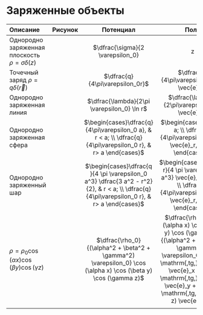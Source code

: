 # Заряженные объекты

| Описание                                                     | Рисунок |                          Потенциал                           |                             Поле                             |              Энергия поля               |
| :----------------------------------------------------------- | :-----: | :----------------------------------------------------------: | :----------------------------------------------------------: | :-------------------------------------: |
| Однородно заряженная плоскость $\rho = \sigma \delta(z)$     |         |            $\dfrac{\sigma}{2 \varepsilon_0} |z|$             |     $\dfrac{\sigma}{2\varepsilon_0} \mathrm{\,sign\,} z$     |                $\infty$                 |
| Точечный заряд $\rho = q \delta (\vec{r})$                   |         |               $\dfrac{q}{4\pi\varepsilon_0r}$                |         $\dfrac{q}{4\pi\varepsilon_0r^2} \vec{e}_r$          |                $\infty$                 |
| Однородно заряженная линия                                   |         |         $\dfrac{\lambda}{2\pi \varepsilon_0} \ln r$          |       $\dfrac{\lambda}{2\pi\varepsilon_0 r} \vec{e}_r$       |                $\infty$                 |
| Однородно заряженная сфера                                   |         | $\begin{cases}\dfrac{q}{4\pi\varepsilon_0 a}, & r < a; \\ \dfrac{q}{4\pi\varepsilon_0 r}, & r> a \end{cases}$ | $\begin{cases}0, & r < a; \\ \dfrac{q}{4\pi\varepsilon_0 r^2} \vec{e}_r, & r> a \end{cases}$ |   $\dfrac{q^2}{4\pi\varepsilon_0 a}$    |
| Однородно заряженный  шар                                    |         | $\begin{cases}\dfrac{q }{4 \pi \varepsilon_0 a^3} \dfrac{3 a^2 - r^2}{2}, & r < a; \\ \dfrac{q}{4\pi\varepsilon_0 r}, & r> a \end{cases}$ | $\begin{cases}\dfrac{q r}{4 \pi \varepsilon_0 a^3} \vec{e}_r, & r < a; \\ \dfrac{q}{4\pi\varepsilon_0 r^2} \vec{e}_r, & r> a \end{cases}$ | $\dfrac{3 q^2}{10 \pi \varepsilon_0 a}$ |
| $\rho = \rho_0 \cos (\alpha x) \cos (\beta y) \cos (\gamma z)$ |         | $\dfrac{\rho_0}{(\alpha^2 + \beta^2 + \gamma^2) \varepsilon_0} \cos (\alpha x) \cos (\beta y) \cos (\gamma z)$ | $\dfrac{\rho_0 \cos (\alpha x) \cos (\beta y) \cos (\gamma z)}{(\alpha^2 + \beta^2 + \gamma^2) \varepsilon_0} [\alpha \mathrm{\,tg\,}(\alpha x) \vec{e}_x + \beta \mathrm{\,tg\,}(\alpha y) \vec{e}_y + \gamma \mathrm{\,tg\,}(\gamma z) \vec{e}_z ] $ |                $\infty$                 |
|                                                              |         |                                                              |                                                              |                                         |

